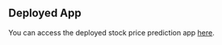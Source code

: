 ## Deployed App
You can access the deployed stock price prediction app [here](https://sneha22072005-stock-price-predict-web-stock-price-predictor-tkixmx.streamlit.app/#predicting-googl-s-price-for-next-day).
